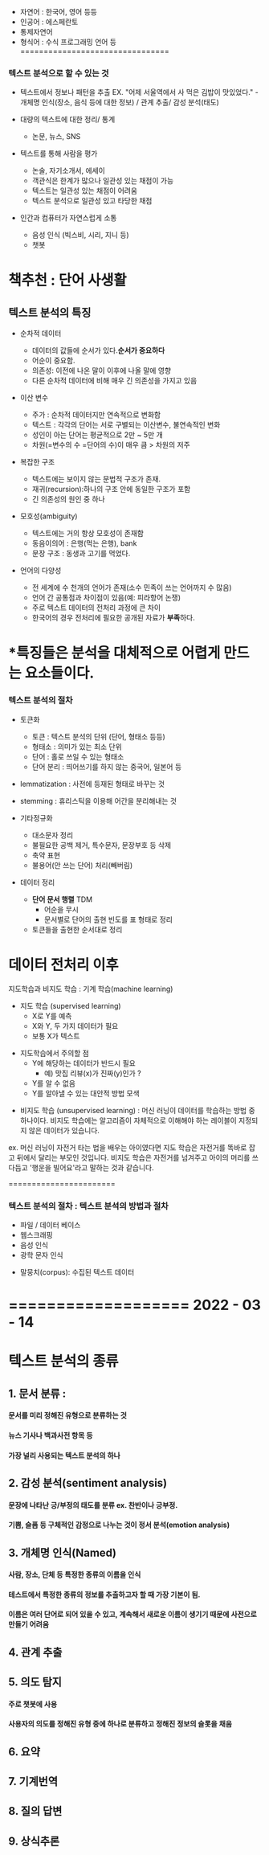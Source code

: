 
- 자연어 : 한국어, 영어 등등
- 인공어 : 에스페란토 
- 통제자연어 
- 형식어 : 수식 프로그래밍 언어 등 
================================

### 텍스트 분석으로 할 수 있는 것
- 텍스트에서 정보나 패턴을 추출 
    EX. "어제 서울역에서 사 먹은 김밥이 맛있었다."
        - 개체명 인식(장소, 음식 등에 대한 정보) / 관계 추출/ 감성 분석(태도)

- 대량의 텍스트에 대한 정리/ 통계
    - 논문, 뉴스, SNS 

- 텍스트를 통해 사람을 평가
    - 논술, 자기소개서, 에세이 
    - 객관식은 한계가 많으나 일관성 있는 채점이 가능
    - 텍스트는 일관성 있는 채점이 어려움
    - 텍스트 분석으로 일관성 있고 타당한 채점 


- 인간과 컴퓨터가 자연스럽게 소통 
    - 음성 인식 (빅스비, 시리, 지니 등)
    - 챗봇 

**책추천 : 단어 사생활**
===========================


## 텍스트 분석의 특징 
- 순차적 데이터
    - 데이터의 값들에 순서가 있다.**순서가 중요하다**
    - 어순이 중요함.
    - 의존성: 이전에 나온 말이 이후에 나올 말에 영향
    - 다른 순차적 데이터에 비해 매우 긴 의존성을 가지고 있음


- 이산 변수 
    - 주가 : 순차적 데이터지만 연속적으로 변화함
    - 텍스트 : 각각의 단어는 서로 구별되는 이산변수, 불연속적인 변화
    - 성인이 아는 단어는 평균적으로 2만 ~ 5만 개 
    - 차원(=변수의 수 =단어의 수)이 매우 큼 > 차원의 저주 


- 복잡한 구조 
    - 텍스트에는 보이지 않는 문법적 구조가 존재.
    - 재귀(recursion):하나의 구조 안에 동일한 구조가 포함
    - 긴 의존성의 원인 중 하나

- 모호성(ambiguity)
    - 텍스트에는 거의 항상 모호성이 존재함
    - 동음이의어 : 은행(먹는 은행), bank
    - 문장 구조 : 동생과 고기를 먹었다. 


- 언어의 다양성
    - 전 세계에 수 천개의 언어가 존재(소수 민족이 쓰는 언어까지 수 많음)
    - 언어 간 공통점과 차이점이 있음(예: 피라항어 논쟁) 
    - 주로 텍스트 데이터의 전처리 과정에 큰 차이
    - 한국어의 경우 전처리에 필요한 공개된 자료가 **부족**하다.

*특징들은 분석을 대체적으로 어렵게 만드는 요소들이다. 
============

### 텍스트 분석의 절차 
- 토큰화 
    - 토큰 : 텍스트 분석의 단위 (단어, 형태소 등등)
    - 형태소 : 의미가 있는 최소 단위
    - 단어 : 홀로 쓰일 수 있는 형태소 
    - 단어 분리 : 띄어쓰기를 하지 않는 중국어, 일본어 등 

- lemmatization : 사전에 등재된 형태로 바꾸는 것 
- stemming : 휴리스틱을 이용해 어간을 분리해내는 것 

- 기타정규화
    - 대소문자 정리
    - 불필요한 공백 제거, 특수문자, 문장부호 등 삭제 
    - 축약 표현 
    - 불용어(안 쓰는 단어) 처리(빼버림)

- 데이터 정리
    - **단어 문서 행렬** TDM 
        - 어순을 무시 
        - 문서별로 단어의 출현 빈도를 표 형태로 정리 
    - 토큰들을 출현한 순서대로 정리 

데이터 전처리 이후 
============
지도학습과 비지도 학습 : 기계 학습(machine learning)

* 지도 학습 (supervised learning)
    - X로 Y를 예측 
    - X와 Y, 두 가지 데이터가 필요
    - 보통 X가 텍스트

- 지도학습에서 주의할 점 
    - Y에 해당하는 데이터가 반드시 필요 
        - 예) 맛집 리뷰(x)가 진짜(y)인가 ? 
    - Y를 알 수 없음 
    - Y를 알아낼 수 있는 대안적 방법 모색 

* 비지도 학습 (unsupervised learning) : 머신 러닝이 데이터를 학습하는 방법 중 하나이다. 비지도 학습에는 알고리즘이 자체적으로 이해해야 하는 레이블이 지정되지 않은 데이터가 있습니다. 

ex. 머신 러닝이 자전거 타는 법을 배우는 아이였다면 지도 학습은 자전거를 똑바로 잡고 뒤에서 달리는 부모인 것입니다. 비지도 학습은 자전거를 넘겨주고 아이의 머리를 쓰다듬고 '행운을 빌어요'라고 말하는 것과 같습니다.

=======================
### 텍스트 분석의 절차 : 텍스트 분석의 방법과 절차 
- 파일 / 데이터 베이스 
- 웹스크래핑
- 음성 인식 
- 광학 문자 인식 
* 말뭉치(corpus): 수집된 텍스트 데이터 

===================
2022 - 03 - 14
=======================
# 텍스트 분석의 종류 

## 1. 문서 분류 : 

#### 문서를 미리 정해진 유형으로 분류하는 것 
#### 뉴스 기사나 백과사전 항목 등
#### 가장 널리 사용되는 텍스트 분석의 하나 

## 2. 감성 분석(sentiment analysis) 
#### 문장에 나타난 긍/부정의 태도를 분류 ex. 찬반이나 긍부정. 
#### 기쁨, 슬픔 등 구체적인 감정으로 나누는 것이 정서 분석(emotion analysis)

## 3. 개체명 인식(Named)
#### 사람, 장소, 단체 등 특정한 종류의 이름을 인식
#### 테스트에서 특정한 종류의 정보를 추출하고자 할 때 가장 기본이 됨.
#### 이름은 여러 단어로 되어 있을 수 있고, 계속해서 새로운 이름이 생기기 때문에 사전으로 만들기 어려움 

## 4. 관계 추출 

## 5. 의도 탐지 
#### 주로 챗봇에 사용 
#### 사용자의 의도를 정해진 유형 중에 하나로 분류하고 정해진 정보의 슬롯을 채움 

## 6. 요약


## 7. 기계번역
## 8. 질의 답변
## 9. 상식추론
